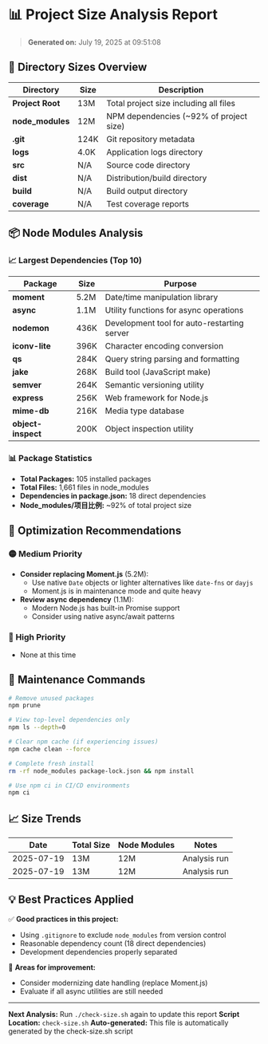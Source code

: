 # 📊 Project Size Analysis Report

> **Generated on:** July 19, 2025 at 09:51:08

## 📁 Directory Sizes Overview

| Directory | Size | Description |
|-----------|------|-------------|
| **Project Root** |  13M | Total project size including all files |
| **node_modules** |  12M | NPM dependencies (~92% of project size) |
| **.git** | 124K | Git repository metadata |
| **logs** | 4.0K | Application logs directory |
| **src** | N/A | Source code directory |
| **dist** | N/A | Distribution/build directory |
| **build** | N/A | Build output directory |
| **coverage** | N/A | Test coverage reports |

## 📦 Node Modules Analysis

### 📈 Largest Dependencies (Top 10)

| Package | Size | Purpose |
|---------|------|---------|
| **moment** | 5.2M | Date/time manipulation library |
| **async** | 1.1M | Utility functions for async operations |
| **nodemon** | 436K | Development tool for auto-restarting server |
| **iconv-lite** | 396K | Character encoding conversion |
| **qs** | 284K | Query string parsing and formatting |
| **jake** | 268K | Build tool (JavaScript make) |
| **semver** | 264K | Semantic versioning utility |
| **express** | 256K | Web framework for Node.js |
| **mime-db** | 216K | Media type database |
| **object-inspect** | 200K | Object inspection utility |

### 📊 Package Statistics

- **Total Packages:** 105 installed packages
- **Total Files:** 1,661 files in node_modules
- **Dependencies in package.json:** 18 direct dependencies
- **Node_modules/项目比例:** ~92% of total project size

## 🎯 Optimization Recommendations

### 🟡 Medium Priority
- **Consider replacing Moment.js** (5.2M): 
  - Use native `Date` objects or lighter alternatives like `date-fns` or `dayjs`
  - Moment.js is in maintenance mode and quite heavy
- **Review async dependency** (1.1M):
  - Modern Node.js has built-in Promise support
  - Consider using native async/await patterns

### 🔴 High Priority
- None at this time

## 🧹 Maintenance Commands

```bash
# Remove unused packages
npm prune

# View top-level dependencies only
npm ls --depth=0

# Clear npm cache (if experiencing issues)
npm cache clean --force

# Complete fresh install
rm -rf node_modules package-lock.json && npm install

# Use npm ci in CI/CD environments
npm ci
```

## 📈 Size Trends

| Date | Total Size | Node Modules | Notes |
|------|------------|--------------|-------|
| 2025-07-19 |  13M |  12M | Analysis run |
| 2025-07-19 |  13M |  12M | Analysis run |

## 💡 Best Practices Applied

✅ **Good practices in this project:**
- Using `.gitignore` to exclude `node_modules` from version control
- Reasonable dependency count (18 direct dependencies)
- Development dependencies properly separated

🔄 **Areas for improvement:**
- Consider modernizing date handling (replace Moment.js)
- Evaluate if all async utilities are still needed

---

**Next Analysis:** Run `./check-size.sh` again to update this report
**Script Location:** `check-size.sh`
**Auto-generated:** This file is automatically generated by the check-size.sh script
